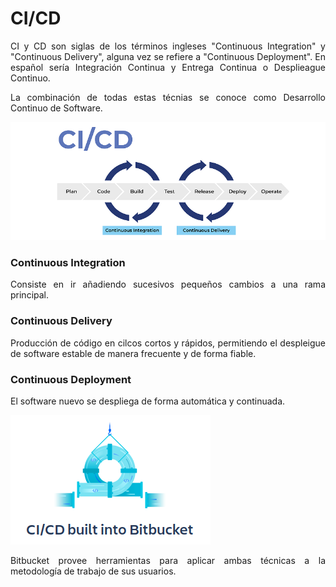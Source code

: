 <div align="justify">

# CI/CD

CI y CD son siglas de los términos ingleses "Continuous Integration" y "Continuous Delivery", alguna vez se refiere a "Continuous Deployment". En español sería Integración Continua y Entrega Continua o Desplieague Continuo. 

La combinación de todas estas técnias se conoce como Desarrollo Continuo de Software.

<img src="img/cicd.png">

### Continuous Integration

Consiste en ir añadiendo sucesivos pequeños cambios a una rama principal. 

### Continuous Delivery

Producción de código en cilcos cortos y rápidos, permitiendo el despleigue de software estable de manera frecuente y de forma fiable.

### Continuous Deployment

El software nuevo se despliega de forma automática y continuada.

<img src="img/cicdbit.png">

Bitbucket provee herramientas para aplicar ambas técnicas a la metodología de trabajo de sus usuarios.

</div>







